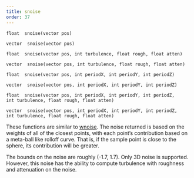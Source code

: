 ```yaml
---
title: snoise
order: 37
---
```

`float  snoise(vector pos)`

`vector  snoise(vector pos)`

`float  snoise(vector pos, int turbulence, float rough, float atten)`

`vector  snoise(vector pos, int turbulence, float rough, float atten)`

`float  snoise(vector pos, int periodX, int periodY, int periodZ)`

`vector  snoise(vector pos, int periodX, int periodY, int periodZ)`

`float  snoise(vector pos, int periodX, int periodY, int periodZ, int turbulence, float rough, float atten)`

`vector  snoise(vector pos, int periodX, int periodY, int periodZ, int turbulence, float rough, float atten)`

These functions are similar to [wnoise](/en/houdini-vex/noise-and-randomness/wnoise "Generates Worley (cellular) noise."). The noise returned
is based on the weights of all of the closest points, with each point’s
contribution based on a meta-ball like rolloff curve. That is, if the
sample point is close to the sphere, its contribution will be greater.

The bounds on the noise are roughly (-1.7, 1.7). Only 3D noise is
supported. However, this noise has the ability to compute turbulence
with roughness and attenuation on the noise.
